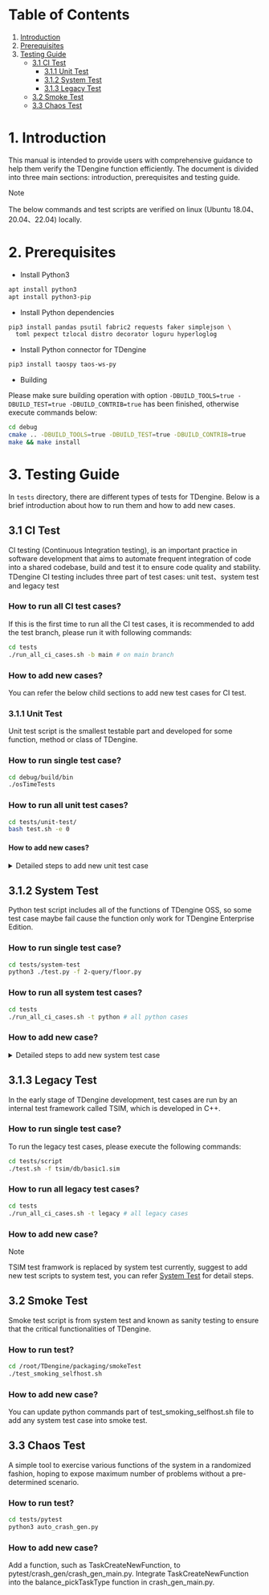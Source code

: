 # Table of Contents

1. [Introduction](#1-introduction)
1. [Prerequisites](#2-prerequisites)
1. [Testing Guide](#3-testing-guide)
    - [3.1 CI Test](#31-ci-test)
      - [3.1.1 Unit Test](#311-unit-test)
      - [3.1.2 System Test](#312-system-test)
      - [3.1.3 Legacy Test](#313-legacy-test)
    - [3.2 Smoke Test](#32-smoke-test)
    - [3.3 Chaos Test](#33-chaos-test)


# 1. Introduction

This manual is intended to provide users with comprehensive guidance to help them verify the TDengine function efficiently. The document is divided into three main sections: introduction, prerequisites and testing guide.

> [!NOTE]
> The below commands and test scripts are verified on linux (Ubuntu 18.04、20.04、22.04) locally.

# 2. Prerequisites

- Install Python3

```bash
apt install python3
apt install python3-pip
```

- Install Python dependencies

```bash
pip3 install pandas psutil fabric2 requests faker simplejson \
  toml pexpect tzlocal distro decorator loguru hyperloglog
```

- Install Python connector for TDengine

```bash
pip3 install taospy taos-ws-py
```

- Building

Please make sure building operation with option `-DBUILD_TOOLS=true -DBUILD_TEST=true -DBUILD_CONTRIB=true` has been finished, otherwise execute commands below:

```bash
cd debug
cmake .. -DBUILD_TOOLS=true -DBUILD_TEST=true -DBUILD_CONTRIB=true
make && make install
```

# 3. Testing Guide

In `tests` directory, there are different types of tests for TDengine. Below is a brief introduction about how to run them and how to add new cases.


## 3.1 CI Test

CI testing (Continuous Integration testing), is an important practice in software development that aims to automate frequent integration of code into a shared codebase, build and test it to ensure code quality and stability. TDengine CI testing includes three part of test cases: unit test、system test and legacy test

### How to run all CI test cases?

If this is the first time to run all the CI test cases, it is recommended to add the test branch, please run it with  following commands:

```bash
cd tests
./run_all_ci_cases.sh -b main # on main branch
```

### How to add new cases?

You can refer the below child sections to add new test cases for CI test.

### 3.1.1 Unit Test

Unit test script is the smallest testable part and developed for some function, method or class of TDengine.

### How to run single test case?

```bash
cd debug/build/bin
./osTimeTests
```

### How to run all unit test cases?

```bash
cd tests/unit-test/
bash test.sh -e 0
```

#### How to add new cases?

<details>

<summary>Detailed steps to add new unit test case</summary>

The Google test framwork is used for unit testing to specific function module, you can refer below steps to add one test case:

##### 1. Create test case file and develop the test scripts

In the test directory corresponding to the target function module, create test files in CPP format and write corresponding test cases.

##### 2. Update build configuration

Modify the CMakeLists.txt file in this directory to ensure that the new test files are properly included in the compilation process. See the source\os\test\CMakeLists.txt file for configuration examples.

##### 3. Compile test code

In the root directory of the project, create a compilation directory (e.g., debug), switch to the directory and run CMake commands (e.g., cmake .. -DBUILD_TEST=1) to generate a compilation file, and then run a compilation command (e.g. make) to complete the compilation of the test code. 

##### 4. Execute the test program

Find the executable file in the compiled directory(e.g. TDengine/debug/build/bin/) and run it.

##### 5. Integrate into CI tests

Use the add_test command to add new compiled test cases into CI test collection, ensure that the new added test cases can be run for every build.

</details>

## 3.1.2 System Test

Python test script includes all of the functions of TDengine OSS, so some test case maybe fail cause the function only
work for TDengine Enterprise Edition.

### How to run single test case?

```bash
cd tests/system-test
python3 ./test.py -f 2-query/floor.py
```

### How to run all system test cases?

```bash
cd tests
./run_all_ci_cases.sh -t python # all python cases
```

### How to add new case?

<details>

<summary>Detailed steps to add new system test case</summary>

you can refer below steps to add one test case:

##### 1. Create test case file and develop the test scripts

In the test directory corresponding to the target function module, create test files in CPP format and write corresponding test cases.

##### 2. Update build configuration

Modify the CMakeLists.txt file in this directory to ensure that the new test files are properly included in the compilation process. See the source\os\test\CMakeLists.txt file for configuration examples.

##### 3. Compile test code

In the root directory of the project, create a compilation directory (e.g., debug), switch to the directory and run CMake commands (e.g., cmake .. -DBUILD_TEST=1) to generate a compilation file, and then run a compilation command (e.g. make) to complete the compilation of the test code. 

##### 4. Execute the test program

Find the executable file in the compiled directory(e.g. TDengine/debug/build/bin/) and run it.

##### 5. Integrate into CI tests

Use the add_test command to add new compiled test cases into CI test collection, ensure that the new added test cases can be run for every build.

</details>


## 3.1.3 Legacy Test

In the early stage of TDengine development, test cases are run by an internal test framework called TSIM, which is developed in C++.

### How to run single test case?

To run the legacy test cases, please execute the following commands:

```bash
cd tests/script
./test.sh -f tsim/db/basic1.sim
```

### How to run all legacy test cases?

```bash
cd tests
./run_all_ci_cases.sh -t legacy # all legacy cases
```

### How to add new case?

> [!NOTE]
> TSIM test framwork is replaced by system test currently, suggest to add new test scripts to system test, you can refer [System Test](#312-system-test) for detail steps.

## 3.2 Smoke Test

Smoke test script is from system test and known as sanity testing to ensure that the critical functionalities of TDengine.

### How to run test?

```bash
cd /root/TDengine/packaging/smokeTest
./test_smoking_selfhost.sh
```

### How to add new case?

You can update python commands part of test_smoking_selfhost.sh file to add any system test case into smoke test.

## 3.3 Chaos Test

A simple tool to exercise various functions of the system in a randomized fashion, hoping to expose maximum number of problems without a pre-determined scenario.

### How to run test?

```bash
cd tests/pytest
python3 auto_crash_gen.py
```

### How to add new case?

Add a function, such as TaskCreateNewFunction, to pytest/crash_gen/crash_gen_main.py.
Integrate TaskCreateNewFunction into the balance_pickTaskType function in crash_gen_main.py.
